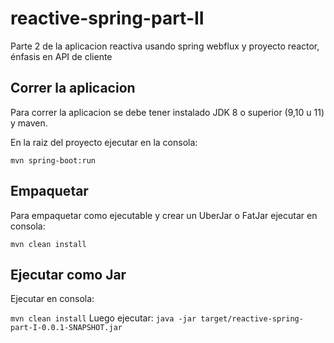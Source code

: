 # reactive-spring-part-II
Parte 2 de la aplicacion reactiva usando spring webflux y proyecto reactor, énfasis en API de cliente
 
## Correr la aplicacion

Para correr la aplicacion se debe tener instalado JDK 8 o superior (9,10 u 11) y maven.

En la raiz del proyecto ejecutar en la consola:

``
 mvn spring-boot:run
``

## Empaquetar

Para empaquetar como ejecutable y crear un UberJar o FatJar ejecutar en consola:

``
mvn clean install
``

## Ejecutar como Jar

Ejecutar en consola:

``
mvn clean install
``
Luego ejecutar:
``
java -jar target/reactive-spring-part-I-0.0.1-SNAPSHOT.jar
``



